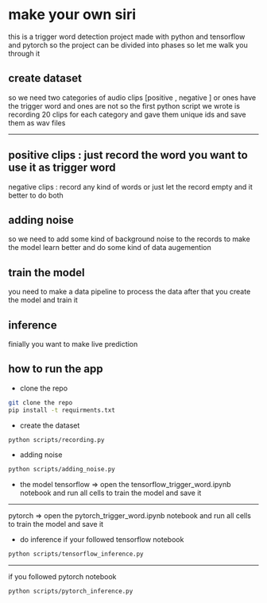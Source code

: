 # make your own siri 

this is a trigger word detection project made with python and tensorflow and pytorch so the project can 
be divided into phases so let me walk you through it 

## create dataset 
so we need two categories of audio clips [positive , negative ] or ones  have the trigger word and ones are not 
so the first python script we wrote is recording 20 clips for each category and gave them unique ids 
and save them as wav files  

---------------------

positive clips : just record the word you want to use it as trigger word 
----------------------
negative clips : record any kind of words or just let the record empty and it better to do both 

## adding noise 
so we need to add some kind of background noise to the records to make the model learn better and do some 
kind of data augemention  

## train the model 
you need to make a data pipeline to process the data after that you create the model and train it 

## inference 
finially you want to make live prediction 

## how to run the app 

- clone the repo 
```bash 
git clone the repo 
pip install -t requirments.txt 
``` 

- create the dataset 
```bash 
python scripts/recording.py 
``` 
- adding noise 
```bash
python scripts/adding_noise.py
``` 
- the model 
tensorflow => 
open the tensorflow_trigger_word.ipynb notebook and run all cells to train the model and save it 

----------------

pytorch => 
open the pytorch_trigger_word.ipynb notebook and run all cells to train the model and save it 


- do inference 
if your followed tensorflow notebook 
```bash 
python scripts/tensorflow_inference.py 
``` 
----------------

if you followed pytorch notebook
```bash 
python scripts/pytorch_inference.py 
``` 
